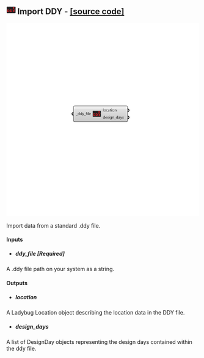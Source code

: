 ## ![](../../images/icons/Import_DDY.png) Import DDY - [[source code]](https://github.com/ladybug-tools/ladybug-grasshopper/blob/master/ladybug_grasshopper/src//LB%20Import%20DDY.py)

![](../../images/components/Import_DDY.png)

Import data from a standard .ddy file.
 



#### Inputs
* ##### ddy_file [Required]
A .ddy file path on your system as a string. 

#### Outputs
* ##### location
A Ladybug Location object describing the location data in the DDY file.
* ##### design_days
A list of DesignDay objects representing the design days contained within the ddy file.